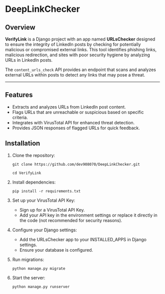 # DeepLinkChecker

## Overview

**VerifyLink** is a Django project with an app named **URLsChecker** designed to ensure the integrity of LinkedIn posts by checking for potentially malicious or compromised external links. This tool identifies phishing links, malicious redirection, and sites with poor security hygiene by analyzing URLs in LinkedIn posts.

The `content_urls_check` API provides an endpoint that scans and analyzes external URLs within posts to detect any links that may pose a threat.

---

## Features

- Extracts and analyzes URLs from LinkedIn post content.
- Flags URLs that are unreachable or suspicious based on specific criteria.
- Integrates with VirusTotal API for enhanced threat detection.
- Provides JSON responses of flagged URLs for quick feedback.

## Installation

1. Clone the repository:

   ```git clone https://github.com/dev908070/DeepLinkChecker.git ```
   
   ```cd VerifyLink ```

3. Install dependencies:

    ```pip install -r requirements.txt ```

4. Set up your VirusTotal API Key:
    - Sign up for a VirusTotal API Key.
    - Add your API key in the environment settings or replace it directly in the code (not recommended for security reasons).

5. Configure your Django settings:
    - Add the URLsChecker app to your INSTALLED_APPS in Django settings.
    - Ensure your database is configured.

6. Run migrations:

    ```python manage.py migrate ```

7. Start the server:

    ```python manage.py runserver ```
